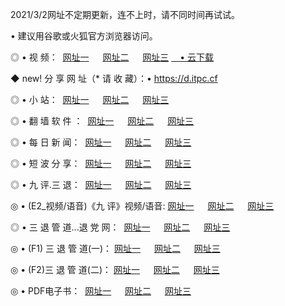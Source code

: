 <p>2021/3/2网址不定期更新，连不上时，请不同时间再试试。
<p>• 建议用谷歌或火狐官方浏览器访问。
<p>◎ • 视 频： 
<a href="http://puz.hdfmradio.com/" target="_blank">网址一</a> 　 
<a href="http://pti.hdfmradio.com/" target="_blank">网址二</a> 　 
<a href="http://pti.hdfmradio.com/b.html" target="_blank">网址三</a>
<a href="https://yadi.sk/d/d0sUeAOpal3njw" target="_blank">　• 云下载 </a></p>
<p>◆ new! 分 享 网 址（* 请 收 藏）：• <a href="http://prx.hdfmradio.com/a.html">https://d.itpc.cf</a></p>

<p>◎ • 小 站：  
<a href="http://puz.hdfmradio.com/f.html" target="_blank">网址一</a> 　 
<a href="http://pti.hdfmradio.com/h.html" target="_blank">网址二</a> 　 
<a href="http://pti.hdfmradio.com/k/" target="_blank">网址三</a></p>
<p>◎ • 翻 墙 软 件 ：  
<a href="http://puz.hdfmradio.com/ff/" target="_blank">网址一</a> 　 
<a href="http://pti.hdfmradio.com/s/read/a1_nd.html" target="_blank">网址二</a> 　 
<a href="http://pti.hdfmradio.com/ff/index.html" target="_blank">网址三</a></p>
<p>◎ • 每 日 新 闻：  
<a href="http://puz.hdfmradio.com/day/" target="_blank">网址一</a> 　 
<a href="http://pti.hdfmradio.com/day/" target="_blank">网址二</a> 　 
<a href="http://pti.hdfmradio.com/day/index.html" target="_blank">网址三</a></p>
<p>◎ • 短 波 分 享：  
<a href="http://puz.hdfmradio.com/h/" target="_blank">网址一</a> 　 
<a href="http://pti.hdfmradio.com/h/" target="_blank">网址二</a> 　 
<a href="http://pti.hdfmradio.com/h/index.html" target="_blank">网址三</a></p>
<p>◎ • 九 评.三 退：  
<a href="http://puz.hdfmradio.com/t/" target="_blank">网址一</a> 　 
<a href="http://pti.hdfmradio.com/v2/index.html" target="_blank">网址二</a> 　 
<a href="http://pti.hdfmradio.com/tt/index.html" target="_blank">网址三</a> 　</p>
<p>◎ • (E2_视频/语音)《九 评》视频/语音: 
<a href="http://pti.hdfmradio.com/7738.html" target="_blank">网址一</a> 　 
<a href="http://pti.hdfmradio.com/7614.html" target="_blank">网址二</a> 　 
<a href="http://pti.hdfmradio.com/7633.html" target="_blank">网址三</a></p>
<p>◎ • 三 退 管 道...退 党 网：  
<a href="http://puz.hdfmradio.com/go/td1.html" target="_blank">网址一</a> 　 
<a href="http://pti.hdfmradio.com/go/td2.html" target="_blank">网址二</a> 　 
<a href="http://pti.hdfmradio.com/go/td3.html" target="_blank">网址三</a></p>
<p>◎ • (F1) 三 退 管 道(一)： 
<a href="http://puz.hdfmradio.com/dd/" target="_blank">网址一</a> 　 
<a href="http://pti.hdfmradio.com/s/read/a1_tdx.html" target="_blank">网址二</a> 　 
<a href="http://pti.hdfmradio.com/dd/" target="_blank">网址三</a></p>
<p>◎ • (F2)三 退 管 道(二)： 
<a href="http://pti.hdfmradio.com/d/" target="_blank">网址一</a> 　 
<a href="http://puz.hdfmradio.com/d/index.html" target="_blank">网址二</a> 　 
<a href="http://pti.hdfmradio.com/d/" target="_blank">网址三</a></p>
<p>◎ • PDF电子书：  
<a href="http://puz.hdfmradio.com/p/" target="_blank">网址一</a> 　 
<a href="http://pti.hdfmradio.com/p/index.html" target="_blank">网址二</a> 　 
<a href="http://pti.hdfmradio.com/p/" target="_blank">网址三</a></p>
